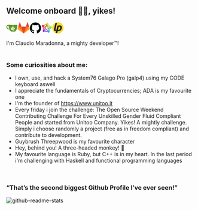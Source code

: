 ## Welcome onboard 🏴‍☠️, yikes!

<a href='https://gitea.it/claudiomaradonna'><img align='left' alt="gitea" src="https://raw.githubusercontent.com/UnitooTeam/UnitooTeam/main/assets/gitea.png" height='30px'/></a>
<a href='https://gitlab.com/claudiomaradonna'><img align='left' alt="gitlab" src="https://raw.githubusercontent.com/UnitooTeam/UnitooTeam/main/assets/gitlab.png" height='30px'/></a>
<a href='https://github.com/FiloSpaTeam'><img align='left' alt="github" src="https://raw.githubusercontent.com/UnitooTeam/UnitooTeam/main/assets/github.png" height='30px'/></a>
<a href='https://social.unitoo.it/@claudio'><img align='left' alt="mastodon" src="https://raw.githubusercontent.com/UnitooTeam/UnitooTeam/main/assets/fediverse.png" height='30px'/></a>
<a href='https://it.liberapay.com/penguyman/'><img alt="liberapay" src="https://raw.githubusercontent.com/UnitooTeam/UnitooTeam/main/assets/liberapay.png" height='30px'/></a>

I'm Claudio Maradonna, a mighty developer™️!
<br/>
<br/>

### Some curiosities about me:

- I own, use, and hack a System76 Galago Pro (galp4) using my CODE keyboard aswell
- I appreciate the fundamentals of Cryptocurrencies; ADA is my favourite one
- I'm the founder of https://www.unitoo.it
- Every friday i join the challenge: The Open Source Weekend Contributing Challenge For Every Unskilled Gender Fluid Compliant People and started from Unitoo Company. Yikes! A mightly challenge. Simply i choose randomly a project (free as in freedom compliant) and contribute to development.
- Guybrush Threepwood is my favourite character
- Hey, behind you! A three-headed monkey! 🐒
- My favourite language is Ruby, but C++ is in my heart. In the last period i'm challenging with Haskell and functional programming languages

<br>

### “That’s the second biggest Github Profile I’ve ever seen!”

<img alt="github-readme-stats" src="https://github-readme-stats.vercel.app/api?username=FiloSpaTeam&show_icons=true">
